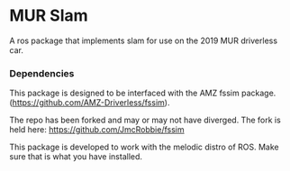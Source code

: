 # MUR Slam 
A ros package that implements slam for use on the 2019 MUR driverless car. 

### Dependencies
This package is designed to be interfaced with the AMZ fssim package. (https://github.com/AMZ-Driverless/fssim). 

The repo has been forked and may or may not have diverged. The fork is held here: https://github.com/JmcRobbie/fssim

This package is developed to work with the melodic distro of ROS. Make sure that is what you have installed. 
